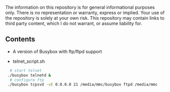 The information on this repository is for general informational purposes only. There is no representation or warranty, express or implied. Your use of the repository is solely at your own risk. This repository may contain links to third party content, which I do not warrant, or assume liability for.

## Contents

* A version of Busybox with ftp/ftpd support

* telnet_script.sh
```bash
  # start telnet
 ./busybox telnetd &
  # configure ftp
 ./busybox tcpsvd -vE 0.0.0.0 21 /media/mmc/busybox ftpd /media/mmc
```
